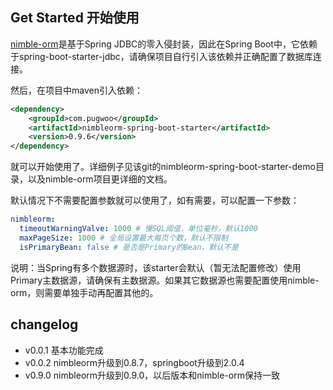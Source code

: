 ## Get Started 开始使用

[nimble-orm](https://github.com/pugwoo/nimble-orm)是基于Spring JDBC的零入侵封装，因此在Spring Boot中，它依赖于spring-boot-starter-jdbc，请确保项目自行引入该依赖并正确配置了数据库连接。

然后，在项目中maven引入依赖：

```xml
<dependency>
	<groupId>com.pugwoo</groupId>
	<artifactId>nimbleorm-spring-boot-starter</artifactId>
	<version>0.9.6</version>
</dependency>
```

就可以开始使用了。详细例子见该git的nimbleorm-spring-boot-starter-demo目录，以及nimble-orm项目更详细的文档。

默认情况下不需要配置参数就可以使用了，如有需要，可以配置一下参数：
```yaml
nimbleorm:
  timeoutWarningValve: 1000 # 慢SQL阈值，单位毫秒，默认1000
  maxPageSize: 1000 # 全局设置最大每页个数，默认不限制
  isPrimaryBean: false # 是否是Primary的Bean，默认不是
```


说明：当Spring有多个数据源时，该starter会默认（暂无法配置修改）使用Primary主数据源，请确保有主数据源。如果其它数据源也需要配置使用nimble-orm，则需要单独手动再配置其他的。

## changelog

- v0.0.1 基本功能完成
- v0.0.2 nimbleorm升级到0.8.7，springboot升级到2.0.4
- v0.9.0 nimbleorm升级到0.9.0，以后版本和nimble-orm保持一致

